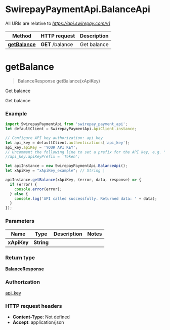 # SwirepayPaymentApi.BalanceApi

All URIs are relative to *https://api.swirepay.com/v1*

Method | HTTP request | Description
------------- | ------------- | -------------
[**getBalance**](BalanceApi.md#getBalance) | **GET** /balance | Get balance

<a name="getBalance"></a>
# **getBalance**
> BalanceResponse getBalance(xApiKey)

Get balance

Get balance

### Example
```javascript
import SwirepayPaymentApi from 'swirepay_payment_api';
let defaultClient = SwirepayPaymentApi.ApiClient.instance;

// Configure API key authorization: api_key
let api_key = defaultClient.authentications['api_key'];
api_key.apiKey = 'YOUR API KEY';
// Uncomment the following line to set a prefix for the API key, e.g. "Token" (defaults to null)
//api_key.apiKeyPrefix = 'Token';

let apiInstance = new SwirepayPaymentApi.BalanceApi();
let xApiKey = "xApiKey_example"; // String | 

apiInstance.getBalance(xApiKey, (error, data, response) => {
  if (error) {
    console.error(error);
  } else {
    console.log('API called successfully. Returned data: ' + data);
  }
});
```

### Parameters

Name | Type | Description  | Notes
------------- | ------------- | ------------- | -------------
 **xApiKey** | **String**|  | 

### Return type

[**BalanceResponse**](BalanceResponse.md)

### Authorization

[api_key](../README.md#api_key)

### HTTP request headers

 - **Content-Type**: Not defined
 - **Accept**: application/json

